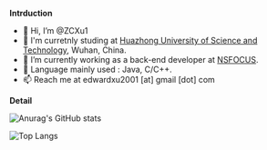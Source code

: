 **Intrduction**

- 👋 Hi, I’m @ZCXu1
- 👀 I'm curretnly studing at [Huazhong University of Science and Technology](https://www.hust.edu.cn/), Wuhan, China.
- 🌱 I’m currently working as a back-end developer at [NSFOCUS](https://www.nsfocus.com.cn/).
- 💞️ Language mainly used : Java, C/C++.
- 📫 Reach me at edwardxu2001 [at] gmail [dot] com

**Detail**

![Anurag's GitHub stats](https://github-readme-stats.vercel.app/api?username=ZCXu1)

![Top Langs](https://github-readme-stats.vercel.app/api/top-langs/?username=ZCXu1)

